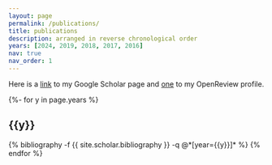 ```yaml
---
layout: page
permalink: /publications/
title: publications
description: arranged in reverse chronological order
years: [2024, 2019, 2018, 2017, 2016]
nav: true
nav_order: 1
---
```

Here is a [link](https://scholar.google.com/citations?user=ljBAYdYAAAAJ&hl=en) to my Google Scholar page and [one](https://openreview.net/profile?id=~Kshiteesh_Hegde1) to my OpenReview profile.
<!-- _pages/publications.md -->
<div class="publications">

{%- for y in page.years %}
  <h2 class="year">{{y}}</h2>
  {% bibliography -f {{ site.scholar.bibliography }} -q @*[year={{y}}]* %}
{% endfor %}

</div>
